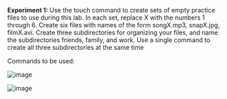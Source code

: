 **Experiment 1:** Use the touch command to create sets of empty practice files
to use during this lab. In each set, replace X with the numbers
1 through 6. Create six files with names of the form
songX.mp3, snapX.jpg, filmX.avi. Create three subdirectories
for organizing your files, and name the
subdirectories friends, family, and work. Use a single
command to create all three subdirectories at the same time

Commands to be used: 

![image](https://github.com/user-attachments/assets/2340e811-247b-4c63-a43e-6e71b16c8382)

![image](https://github.com/user-attachments/assets/a754bae4-2f7b-4803-90e0-60447d3bbacc)

